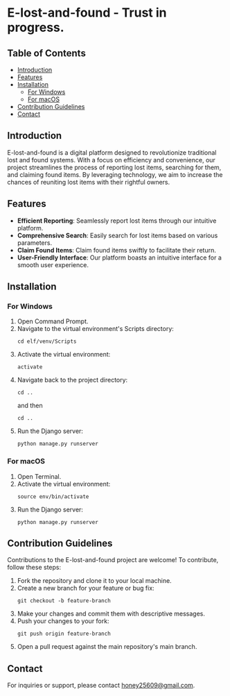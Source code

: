 # E-lost-and-found - Trust in progress.

## Table of Contents

- [Introduction](#introduction)
- [Features](#features)
- [Installation](#installation)
  - [For Windows](#for-windows)
  - [For macOS](#for-macos)
- [Contribution Guidelines](#contribution-guidelines)
- [Contact](#contact)

## Introduction
E-lost-and-found is a digital platform designed to revolutionize traditional lost and found systems. With a focus on efficiency and convenience, our project streamlines the process of reporting lost items, searching for them, and claiming found items. By leveraging technology, we aim to increase the chances of reuniting lost items with their rightful owners.

## Features

- **Efficient Reporting**: Seamlessly report lost items through our intuitive platform.
- **Comprehensive Search**: Easily search for lost items based on various parameters.
- **Claim Found Items**: Claim found items swiftly to facilitate their return.
- **User-Friendly Interface**: Our platform boasts an intuitive interface for a smooth user experience.

## Installation

### For Windows

1. Open Command Prompt.
2. Navigate to the virtual environment's Scripts directory:
   ```
   cd elf/venv/Scripts
   ```
3. Activate the virtual environment:
   ```
   activate
   ```
4. Navigate back to the project directory:
   ```
   cd .. 
   ```
   and then
   ```
   cd ..
   ```
5. Run the Django server:
   ```
   python manage.py runserver
   ```

### For macOS

1. Open Terminal.
2. Activate the virtual environment:
   ```
   source env/bin/activate
   ```
3. Run the Django server:
   ```
   python manage.py runserver
   ```

## Contribution Guidelines
Contributions to the E-lost-and-found project are welcome! To contribute, follow these steps:

1. Fork the repository and clone it to your local machine.
2. Create a new branch for your feature or bug fix:
   ```
   git checkout -b feature-branch
   ```
3. Make your changes and commit them with descriptive messages.
4. Push your changes to your fork:
   ```
   git push origin feature-branch
   ```
5. Open a pull request against the main repository's main branch.

## Contact
For inquiries or support, please contact honey25609@gmail.com.
